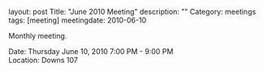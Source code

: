 layout: post
Title: "June 2010 Meeting"
description: ""
Category: meetings
tags: [meeting]
meetingdate: 2010-06-10

Monthly meeting.                                                               
                                                                             
Date: Thursday June 10, 2010 7:00 PM - 9:00 PM                                   
Location: Downs 107                                         
